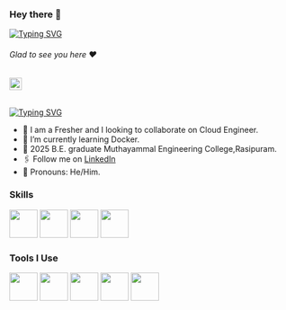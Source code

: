 ### Hey there :wave:

[![Typing SVG](https://readme-typing-svg.herokuapp.com?color=%2336BCF7&lines=This+is+Gurumoorthy )](https://git.io/typing-svg)
###### Glad to see you here :heart:
   
<a href="https://linkedin.com/in/gurumoorthy-s">
  <kbd>
  <img align="centre" alt="Guru's LinkdeIn" width="22px" src="https://cdn-icons-png.flaticon.com/512/174/174857.png" />
</a>

</a>

<br/>
<br/>

[![Typing SVG](https://readme-typing-svg.herokuapp.com?color=%2336BCF7&lines=Let's+Connect)](https://git.io/typing-svg)

- 🏢 I am a Fresher and I looking to collaborate on Cloud Engineer.
- 🌱 I’m currently learning Docker.
- 🏫 2025 B.E. graduate Muthayammal Engineering College,Rasipuram.
- 🖇 Follow me on [LinkedIn](https://linkedin.com/in/gurumoorthy-s)
- 👯 Pronouns: He/Him.

### Skills
 <img height="50" width="50" src="https://img.icons8.com/color/48/000000/java-coffee-cup-logo.png" /> <img height="50" width="50" src="https://img.icons8.com/color/48/000000/mysql-logo.png"/> <img height="50" width="50" src="https://img.icons8.com/color/48/000000/html-5.png" /> <img height="50" width="50" src="https://img.icons8.com/color/48/000000/css3.png" />
 

### Tools I Use
<img height="50" width="50" src="https://img.icons8.com/color/48/000000/visual-studio-code-2019.png"/> <img height="50" width="50" src="https://img.icons8.com/color/50/000000/git.png"/>  <img height="50" width="50" src="https://img.icons8.com/?size=96&id=3sGOUDo9nJ4k&format=png"/>
<img height="50" width="50" src="https://img.icons8.com/?size=96&id=FGoYh5hEJ13i&format=png"/>
<img height="50" width="50" src="https://img.icons8.com/?size=96&id=K2WgqgHpi7q3&format=png"/>

